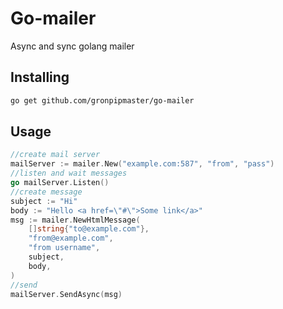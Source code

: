 # Go-mailer
Async and sync golang mailer

## Installing
```bash
go get github.com/gronpipmaster/go-mailer
```

## Usage
```go
//create mail server
mailServer := mailer.New("example.com:587", "from", "pass")
//listen and wait messages
go mailServer.Listen()
//create message
subject := "Hi"
body := "Hello <a href=\"#\">Some link</a>"
msg := mailer.NewHtmlMessage(
    []string{"to@example.com"},
    "from@example.com",
    "from username",
    subject,
    body,
)
//send
mailServer.SendAsync(msg)
```